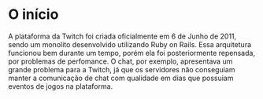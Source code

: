 # O início

A plataforma da Twitch foi criada oficialmente em 6 de Junho de 2011, sendo um monolito desenvolvido utilizando Ruby on Rails. Essa arquitetura funcionou bem durante um tempo, porém ela foi posteriormente repensada, por problemas de perfomance. O chat, por exemplo, apresentava um grande problema para a Twitch, já que os servidores não conseguiam manter a comunicação de chat com qualidade em dias que possuiam eventos de jogos na plataforma.
